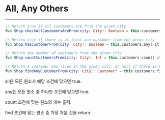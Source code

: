 
# All, Any Others
---

```kotlin
// Return true if all customers are from the given city
fun Shop.checkAllCustomersAreFrom(city: City): Boolean = this.customers.all{ it.city == city }

// Return true if there is at least one customer from the given city
fun Shop.hasCustomerFrom(city: City): Boolean = this.customers.any{ it.city == city }

// Return the number of customers from the given city
fun Shop.countCustomersFrom(city: City): Int = this.customers.count{ it.city == city }

// Return a customer who lives in the given city, or null if there is none
fun Shop.findAnyCustomerFrom(city: City): Customer? = this.customers.find { it.city == city }
```

all은 모든 원소가 해당 조건에 맞으면 true.

any는 모든 원소 중 하나만 조건에 맞으면 true.

count 조건에 맞는 원소의 개수 출력.

find 조건에 맞는 원소 중 가장 처음 것을 return.
